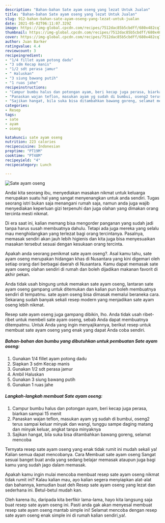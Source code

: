 ```yaml
---
description: "Bahan-bahan Sate ayam oseng yang lezat Untuk Jualan"
title: "Bahan-bahan Sate ayam oseng yang lezat Untuk Jualan"
slug: 912-bahan-bahan-sate-ayam-oseng-yang-lezat-untuk-jualan
date: 2021-05-02T06:11:07.329Z
image: https://img-global.cpcdn.com/recipes/7512dac85b5cbdff/680x482cq70/sate-ayam-oseng-foto-resep-utama.jpg
thumbnail: https://img-global.cpcdn.com/recipes/7512dac85b5cbdff/680x482cq70/sate-ayam-oseng-foto-resep-utama.jpg
cover: https://img-global.cpcdn.com/recipes/7512dac85b5cbdff/680x482cq70/sate-ayam-oseng-foto-resep-utama.jpg
author: Juan Barker
ratingvalue: 4.4
reviewcount: 3
recipeingredient:
- "1/4 fillet ayam potong dadu"
- "3 sdm Kecap manis"
- "1/2 sdt perasa jamur"
- " Haluskan"
- "3 siung bawang putih"
- "1 ruas jahe"
recipeinstructions:
- "Campur bumbu halus dan potongan ayam, beri kecap juga perasa, biarkan sampai 15 menit"
- "Panaskan wajan teflon, masukan ayam yg sudah di bumbui, oseng2 terus sampai keluar minyak dan wangi, tunggu sampe daging matang dan minyak keluar, angkat tanpa minyaknya"
- "Sajikan hangat, bila suka bisa ditambahkan bawang goreng, selamat mencoba"
categories:
- Resep
tags:
- sate
- ayam
- oseng

katakunci: sate ayam oseng 
nutrition: 223 calories
recipecuisine: Indonesian
preptime: "PT19M"
cooktime: "PT48M"
recipeyield: "4"
recipecategory: Lunch

---
```



![Sate ayam oseng](https://img-global.cpcdn.com/recipes/7512dac85b5cbdff/680x482cq70/sate-ayam-oseng-foto-resep-utama.jpg)

Andai kita seorang ibu, menyediakan masakan nikmat untuk keluarga merupakan suatu hal yang sangat menyenangkan untuk anda sendiri. Tugas seorang istri bukan saja menangani rumah saja, namun anda juga wajib menyediakan keperluan gizi terpenuhi dan juga olahan yang dimakan orang tercinta mesti nikmat.

Di era  saat ini, kalian memang bisa mengorder panganan yang sudah jadi tanpa harus susah membuatnya dahulu. Tetapi ada juga mereka yang selalu mau menghidangkan yang terlezat bagi orang tercintanya. Pasalnya, memasak sendiri akan jauh lebih higienis dan kita juga bisa menyesuaikan masakan tersebut sesuai dengan kesukaan orang tercinta. 



Apakah anda seorang penikmat sate ayam oseng?. Asal kamu tahu, sate ayam oseng merupakan hidangan khas di Nusantara yang kini digemari oleh setiap orang dari berbagai daerah di Nusantara. Kamu dapat memasak sate ayam oseng olahan sendiri di rumah dan boleh dijadikan makanan favorit di akhir pekan.

Anda tidak usah bingung untuk memakan sate ayam oseng, lantaran sate ayam oseng gampang untuk ditemukan dan kalian pun boleh membuatnya sendiri di tempatmu. sate ayam oseng bisa dimasak memalui beraneka cara. Sekarang sudah banyak sekali resep modern yang menjadikan sate ayam oseng lebih nikmat.

Resep sate ayam oseng juga gampang dibikin, lho. Anda tidak usah ribet-ribet untuk membeli sate ayam oseng, sebab Anda dapat membuatnya ditempatmu. Untuk Anda yang ingin menyajikannya, berikut resep untuk membuat sate ayam oseng yang enak yang dapat Anda coba sendiri.

<!--inarticleads1-->

##### Bahan-bahan dan bumbu yang dibutuhkan untuk pembuatan Sate ayam oseng:

1. Gunakan 1/4 fillet ayam potong dadu
1. Siapkan 3 sdm Kecap manis
1. Gunakan 1/2 sdt perasa jamur
1. Ambil  Haluskan
1. Gunakan 3 siung bawang putih
1. Gunakan 1 ruas jahe




<!--inarticleads2-->

##### Langkah-langkah membuat Sate ayam oseng:

1. Campur bumbu halus dan potongan ayam, beri kecap juga perasa, biarkan sampai 15 menit
1. Panaskan wajan teflon, masukan ayam yg sudah di bumbui, oseng2 terus sampai keluar minyak dan wangi, tunggu sampe daging matang dan minyak keluar, angkat tanpa minyaknya
1. Sajikan hangat, bila suka bisa ditambahkan bawang goreng, selamat mencoba




Ternyata resep sate ayam oseng yang enak tidak rumit ini mudah sekali ya! Kalian semua dapat mencobanya. Cara Membuat sate ayam oseng Sangat sesuai banget buat anda yang sedang belajar memasak ataupun juga bagi kamu yang sudah jago dalam memasak.

Apakah kamu ingin mulai mencoba membuat resep sate ayam oseng nikmat tidak rumit ini? Kalau kalian mau, ayo kalian segera menyiapkan alat-alat dan bahannya, kemudian buat deh Resep sate ayam oseng yang lezat dan sederhana ini. Betul-betul mudah kan. 

Oleh karena itu, daripada kita berfikir lama-lama, hayo kita langsung saja buat resep sate ayam oseng ini. Pasti anda gak akan menyesal membuat resep sate ayam oseng mantab simple ini! Selamat mencoba dengan resep sate ayam oseng enak simple ini di rumah kalian sendiri,ya!.

